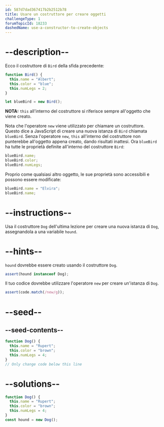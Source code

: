 ```yaml
---
id: 587d7dad367417b2b2512b78
title: Usare un costruttore per creare oggetti
challengeType: 1
forumTopicId: 18233
dashedName: use-a-constructor-to-create-objects
---
```


# --description--

Ecco il costruttore di `Bird` della sfida precedente:

```js
function Bird() {
  this.name = "Albert";
  this.color = "blue";
  this.numLegs = 2;
}

let blueBird = new Bird();
```

**NOTA:** `this` all'interno del costruttore si riferisce sempre all'oggetto che viene creato.

Nota che l'operatore `new` viene utilizzato per chiamare un costruttore. Questo dice a JavaScript di creare una nuova istanza di `Bird` chiamata `blueBird`. Senza l'operatore `new`, `this` all'interno del costruttore non punterebbe all'oggetto appena creato, dando risultati inattesi. Ora `blueBird` ha tutte le proprietà definite all'interno del costruttore `Bird`:

```js
blueBird.name;
blueBird.color;
blueBird.numLegs;
```

Proprio come qualsiasi altro oggetto, le sue proprietà sono accessibili e possono essere modificate:

```js
blueBird.name = "Elvira";
blueBird.name;
```

# --instructions--

Usa il costruttore `Dog` dell'ultima lezione per creare una nuova istanza di `Dog`, assegnandola a una variabile `hound`.

# --hints--

`hound` dovrebbe essere creato usando il costruttore `Dog`.

```js
assert(hound instanceof Dog);
```

Il tuo codice dovrebbe utilizzare l'operatore `new` per creare un'istanza di `Dog`.

```js
assert(code.match(/new/g));
```

# --seed--

## --seed-contents--

```js
function Dog() {
  this.name = "Rupert";
  this.color = "brown";
  this.numLegs = 4;
}
// Only change code below this line
```

# --solutions--

```js
function Dog() {
  this.name = "Rupert";
  this.color = "brown";
  this.numLegs = 4;
}
const hound = new Dog();
```
